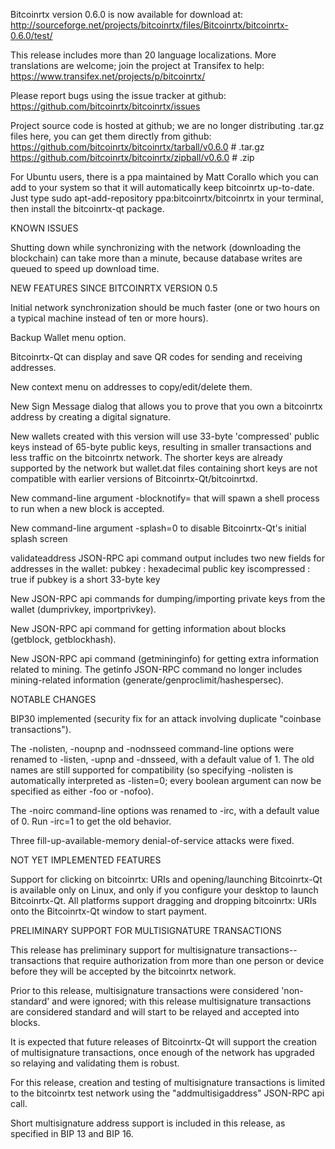 Bitcoinrtx version 0.6.0 is now available for download at:
http://sourceforge.net/projects/bitcoinrtx/files/Bitcoinrtx/bitcoinrtx-0.6.0/test/

This release includes more than 20 language localizations.
More translations are welcome; join the
project at Transifex to help:
https://www.transifex.net/projects/p/bitcoinrtx/

Please report bugs using the issue tracker at github:
https://github.com/bitcoinrtx/bitcoinrtx/issues

Project source code is hosted at github; we are no longer
distributing .tar.gz files here, you can get them
directly from github:
https://github.com/bitcoinrtx/bitcoinrtx/tarball/v0.6.0  # .tar.gz
https://github.com/bitcoinrtx/bitcoinrtx/zipball/v0.6.0  # .zip

For Ubuntu users, there is a ppa maintained by Matt Corallo which
you can add to your system so that it will automatically keep
bitcoinrtx up-to-date.  Just type
sudo apt-add-repository ppa:bitcoinrtx/bitcoinrtx
in your terminal, then install the bitcoinrtx-qt package.


KNOWN ISSUES

Shutting down while synchronizing with the network
(downloading the blockchain) can take more than a minute,
because database writes are queued to speed up download
time.


NEW FEATURES SINCE BITCOINRTX VERSION 0.5

Initial network synchronization should be much faster
(one or two hours on a typical machine instead of ten or more
hours).

Backup Wallet menu option.

Bitcoinrtx-Qt can display and save QR codes for sending
and receiving addresses.

New context menu on addresses to copy/edit/delete them.

New Sign Message dialog that allows you to prove that you
own a bitcoinrtx address by creating a digital
signature.

New wallets created with this version will
use 33-byte 'compressed' public keys instead of
65-byte public keys, resulting in smaller
transactions and less traffic on the bitcoinrtx
network. The shorter keys are already supported
by the network but wallet.dat files containing
short keys are not compatible with earlier
versions of Bitcoinrtx-Qt/bitcoinrtxd.

New command-line argument -blocknotify=<command>
that will spawn a shell process to run <command> 
when a new block is accepted.

New command-line argument -splash=0 to disable
Bitcoinrtx-Qt's initial splash screen

validateaddress JSON-RPC api command output includes
two new fields for addresses in the wallet:
pubkey : hexadecimal public key
iscompressed : true if pubkey is a short 33-byte key

New JSON-RPC api commands for dumping/importing
private keys from the wallet (dumprivkey, importprivkey).

New JSON-RPC api command for getting information about
blocks (getblock, getblockhash).

New JSON-RPC api command (getmininginfo) for getting
extra information related to mining. The getinfo
JSON-RPC command no longer includes mining-related
information (generate/genproclimit/hashespersec).



NOTABLE CHANGES

BIP30 implemented (security fix for an attack involving
duplicate "coinbase transactions").

The -nolisten, -noupnp and -nodnsseed command-line
options were renamed to -listen, -upnp and -dnsseed,
with a default value of 1. The old names are still
supported for compatibility (so specifying -nolisten
is automatically interpreted as -listen=0; every
boolean argument can now be specified as either
-foo or -nofoo).

The -noirc command-line options was renamed to
-irc, with a default value of 0. Run -irc=1 to
get the old behavior.

Three fill-up-available-memory denial-of-service
attacks were fixed.


NOT YET IMPLEMENTED FEATURES

Support for clicking on bitcoinrtx: URIs and
opening/launching Bitcoinrtx-Qt is available only on Linux,
and only if you configure your desktop to launch
Bitcoinrtx-Qt. All platforms support dragging and dropping
bitcoinrtx: URIs onto the Bitcoinrtx-Qt window to start
payment.


PRELIMINARY SUPPORT FOR MULTISIGNATURE TRANSACTIONS

This release has preliminary support for multisignature
transactions-- transactions that require authorization
from more than one person or device before they
will be accepted by the bitcoinrtx network.

Prior to this release, multisignature transactions
were considered 'non-standard' and were ignored;
with this release multisignature transactions are
considered standard and will start to be relayed
and accepted into blocks.

It is expected that future releases of Bitcoinrtx-Qt
will support the creation of multisignature transactions,
once enough of the network has upgraded so relaying
and validating them is robust.

For this release, creation and testing of multisignature
transactions is limited to the bitcoinrtx test network using
the "addmultisigaddress" JSON-RPC api call.

Short multisignature address support is included in this
release, as specified in BIP 13 and BIP 16.
